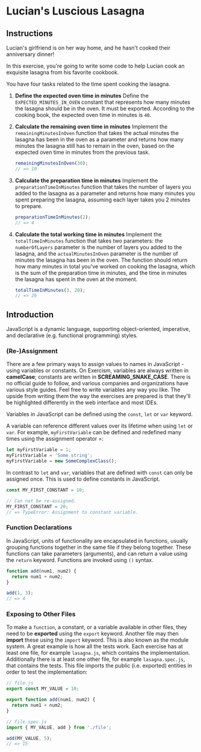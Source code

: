 # Lucian's Luscious Lasagna

## Instructions

Lucian's girlfriend is on her way home, and he hasn't cooked their anniversary dinner!

In this exercise, you're going to write some code to help Lucian cook an exquisite lasagna from his favorite cookbook.

You have four tasks related to the time spent cooking the lasagna.

1. **Define the expected oven time in minutes**
Define the ``EXPECTED_MINUTES_IN_OVEN`` constant that represents how many minutes the lasagna should be in the oven. It must be exported. According to the cooking book, the expected oven time in minutes is ``40``.
2. **Calculate the remaining oven time in minutes**
Implement the ``remainingMinutesInOven`` function that takes the actual minutes the lasagna has been in the oven as a parameter and returns how many minutes the lasagna still has to remain in the oven, based on the expected oven time in minutes from the previous task.

    ```javascript
    remainingMinutesInOven(30);
    // => 10
    ```

3. **Calculate the preparation time in minutes**
Implement the ``preparationTimeInMinutes`` function that takes the number of layers you added to the lasagna as a parameter and returns how many minutes you spent preparing the lasagna, assuming each layer takes you 2 minutes to prepare.

    ```javascript
    preparationTimeInMinutes(2);
    // => 4
    ```

4. **Calculate the total working time in minutes**
Implement the ``totalTimeInMinutes`` function that takes two parameters: the ``numberOfLayers`` parameter is the number of layers you added to the lasagna, and the ``actualMinutesInOven`` parameter is the number of minutes the lasagna has been in the oven. The function should return how many minutes in total you've worked on cooking the lasagna, which is the sum of the preparation time in minutes, and the time in minutes the lasagna has spent in the oven at the moment.

    ```javascript
    totalTimeInMinutes(3, 20);
    // => 26
    ```

## Introduction

JavaScript is a dynamic language, supporting object-oriented, imperative, and declarative (e.g. functional programming) styles.

### (Re-)Assignment

There are a few primary ways to assign values to names in JavaScript - using variables or constants. On Exercism, variables are always written in **camelCase**; constants are written in **SCREAMING_SNAKE_CASE**. There is no official guide to follow, and various companies and organizations have various style guides. Feel free to write variables any way you like. The upside from writing them the way the exercises are prepared is that they'll be highlighted differently in the web interface and most IDEs.

Variables in JavaScript can be defined using the ``const``, ``let`` or ``var`` keyword.

A variable can reference different values over its lifetime when using ``let`` or ``var``. For example, ``myFirstVariable`` can be defined and redefined many times using the assignment operator =:

```javascript
let myFirstVariable = 1;
myFirstVariable = 'Some string';
myFirstVariable = new SomeComplexClass();
```

In contrast to ``let`` and ``var``, variables that are defined with ``const`` can only be assigned once. This is used to define constants in JavaScript.

```javascript
const MY_FIRST_CONSTANT = 10;

// Can not be re-assigned.
MY_FIRST_CONSTANT = 20;
// => TypeError: Assignment to constant variable.
```

### Function Declarations

In JavaScript, units of functionality are encapsulated in functions, usually grouping functions together in the same file if they belong together. These functions can take parameters (arguments), and can return a value using the ``return`` keyword. Functions are invoked using ``()`` syntax.

```javascript
function add(num1, num2) {
  return num1 + num2;
}

add(1, 3);
// => 4
```

### Exposing to Other Files

To make a ``function``, a constant, or a variable available in other files, they need to be **exported** using the ``export`` keyword. Another file may then **import** these using the ``import`` keyword. This is also known as the module system. A great example is how all the tests work. Each exercise has at least one file, for example ``lasagna.js``, which contains the implementation. Additionally there is at least one other file, for example ``lasagna.spec.js``, that contains the tests. This file imports the public (i.e. exported) entities in order to test the implementation:

```javascript
// file.js
export const MY_VALUE = 10;

export function add(num1, num2) {
  return num1 + num2;
}

// file.spec.js
import { MY_VALUE, add } from './file';

add(MY_VALUE, 5);
// => 15
```